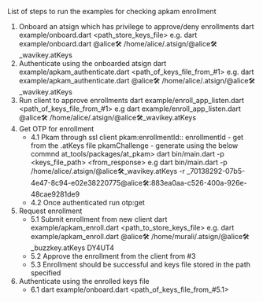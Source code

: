 List of steps to run the examples for checking apkam enrollment

1. Onboard an atsign which has privilege to approve/deny enrollments
dart example/onboard.dart <atsign> <path_store_keys_file>
e.g. dart example/onboard.dart @alice🛠 /home/alice/.atsign/@alice🛠_wavikey.atKeys
2. Authenticate using the onboarded atsign
   dart example/apkam_authenticate.dart <atsign> <path_of_keys_file_from_#1>
e.g. dart example/apkam_authenticate.dart @alice🛠 /home/alice/.atsign/@alice🛠_wavikey.atKeys
3. Run client to approve enrollments
   dart example/enroll_app_listen.dart <atsign> <path_of_keys_file_from_#1>
   e.g dart example/enroll_app_listen.dart @alice🛠 /home/alice/.atsign/@alice🛠_wavikey.atKeys
4. Get OTP for enrollment
   - 4.1 Pkam through ssl client
       pkam:enrollmentId:<enrollmentId>:<pkamSignature>
       enrollmentId - get from the .atKeys file
       pkamChallenge - generate using the below commnd 
       at_tools/packages/at_pkam>
       dart bin/main.dart -p <keys_file_path> <from_response>
       e.g dart bin/main.dart -p /home/alice/.atsign/@alice🛠_wavikey.atKeys -r _70138292-07b5-4e47-8c94-e02e38220775@alice🛠:883ea0aa-c526-400a-926e-48cae9281de9
   - 4.2 Once authenticated run otp:get
5. Request enrollment
   - 5.1 Submit enrollment from new client
    dart example/apkam_enroll.dart <atsign> <path_to_store_keys_file> <otp>
    e.g. dart example/apkam_enroll.dart @alice🛠 /home/murali/.atsign/@alice🛠_buzzkey.atKeys DY4UT4
   - 5.2 Approve the enrollment from the client from #3
   - 5.3 Enrollment should be successful and keys file stored in the path specified
6. Authenticate using the enrolled keys file
   - 6.1 dart example/onboard.dart <atsign> <path_of_keys_file_from_#5.1>
       

